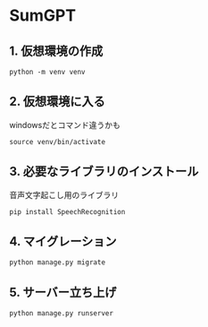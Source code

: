 # SumGPT
## 1. 仮想環境の作成
```
python -m venv venv
```

## 2. 仮想環境に入る
windowsだとコマンド違うかも
```
source venv/bin/activate
```

## 3. 必要なライブラリのインストール
音声文字起こし用のライブラリ
```
pip install SpeechRecognition
```

## 4. マイグレーション
```
python manage.py migrate
```

## 5. サーバー立ち上げ
```
python manage.py runserver
```
